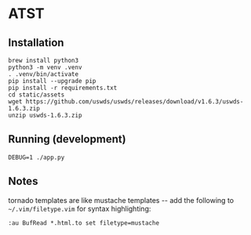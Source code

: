 
# ATST

## Installation

    brew install python3
    python3 -m venv .venv
    . .venv/bin/activate
    pip install --upgrade pip
    pip install -r requirements.txt
    cd static/assets
    wget https://github.com/uswds/uswds/releases/download/v1.6.3/uswds-1.6.3.zip
    unzip uswds-1.6.3.zip

## Running (development)

    DEBUG=1 ./app.py

## Notes

tornado templates are like mustache templates -- add the
following to `~/.vim/filetype.vim` for syntax highlighting:

    :au BufRead *.html.to set filetype=mustache

